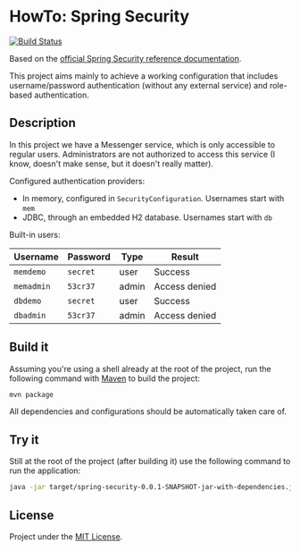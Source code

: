 HowTo: Spring Security
======================

[![Build Status](https://travis-ci.org/pfac/howto-spring-security.svg?branch=master)](https://travis-ci.org/pfac/howto-spring-security)


Based on the [official Spring Security reference documentation][spring-security].

This project aims mainly to achieve a working configuration that includes username/password authentication (without any external service) and role-based authentication.


## Description

In this project we have a Messenger service, which is only accessible to regular users. Administrators are not authorized to access this service (I know, doesn't make sense, but it doesn't really matter).

Configured authentication providers:
* In memory, configured in `SecurityConfiguration`. Usernames start with `mem`
* JDBC, through an embedded H2 database. Usernames start with `db`

Built-in users:

| Username | Password | Type | Result |
| -------- | -------- | ---- | ------ |
| `memdemo`  | `secret` | user | Success |
| `memadmin` | `53cr37` | admin | Access denied |
| `dbdemo`   | `secret` | user | Success |
| `dbadmin`  | `53cr37` | admin | Access denied |


## Build it

Assuming you're using a shell already at the root of the project, run the following command with [Maven][maven] to build the project:

``` bash
mvn package
```

All dependencies and configurations should be automatically taken care of.


## Try it

Still at the root of the project (after building it) use the following command to run the application:

``` bash
java -jar target/spring-security-0.0.1-SNAPSHOT-jar-with-dependencies.jar
```


## License

Project under the [MIT License][mit].


[spring-security]: http://docs.spring.io/spring-security/site/docs/current/reference/htmlsingle/#tech-intro-authentication
[maven]: http://maven.apache.org/
[mit]: http://opensource.org/licenses/MIT